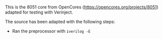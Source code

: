 
This is the 8051 core from OpenCores (<https://opencores.org/projects/8051>) adapted for testing with Verinject.


The source has been adapted with the following steps:
 * Ran the preprocessor with `iverilog -E`